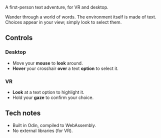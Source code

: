 A first-person text adventure, for VR and desktop.

Wander through a world of words. The environment itself is made of text. Choices appear in your view; simply look to select them.

## Controls

### Desktop

- Move your **mouse** to **look** around.
- **Hover** your crosshair **over** a text **option** to select it.

### VR

- **Look** at a text option to highlight it.
- Hold your **gaze** to confirm your choice.


## Tech notes

- Built in Odin, compiled to WebAssembly.
- No external libraries (for VR).
